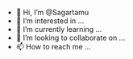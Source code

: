 - 👋 Hi, I’m @Sagartamu
- 👀 I’m interested in ...
- 🌱 I’m currently learning ...
- 💞️ I’m looking to collaborate on ...
- 📫 How to reach me ...

<!---
Sagartamu/Sagartamu is a ✨ special ✨ repository because its `README.md` (this file) appears on your GitHub profile.
You can click the Preview link to take a look at your changes.
--->
